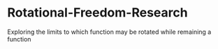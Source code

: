 # Rotational-Freedom-Research
Exploring the limits to which function may be rotated while remaining a function
